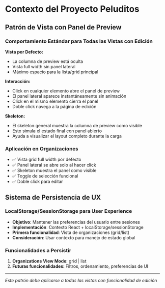 # Contexto del Proyecto Peluditos

## Patrón de Vista con Panel de Preview

### Comportamiento Estándar para Todas las Vistas con Edición

**Vista por Defecto:**
- La columna de preview está oculta
- Vista full width sin panel lateral
- Máximo espacio para la lista/grid principal

**Interacción:**
- Click en cualquier elemento abre el panel de preview
- El panel lateral aparece instantáneamente sin animación
- Click en el mismo elemento cierra el panel
- Doble click navega a la página de edición

**Skeleton:**
- El skeleton general muestra la columna de preview como visible
- Esto simula el estado final con panel abierto
- Ayuda a visualizar el layout completo durante la carga

### Aplicación en Organizaciones
- ✅ Vista grid full width por defecto
- ✅ Panel lateral se abre solo al hacer click
- ✅ Skeleton muestra el panel como visible
- ✅ Toggle de selección funcional
- ✅ Doble click para editar

## Sistema de Persistencia de UX

### LocalStorage/SessionStorage para User Experience
- **Objetivo**: Mantener las preferencias del usuario entre sesiones
- **Implementación**: Contexto React + localStorage/sessionStorage
- **Primera funcionalidad**: Vista de organizaciones (grid/list)
- **Consideración**: Usar contexto para manejo de estado global

### Funcionalidades a Persistir
1. **Organizations View Mode**: grid | list
2. **Futuras funcionalidades**: Filtros, ordenamiento, preferencias de UI

---
*Este patrón debe aplicarse a todas las vistas con funcionalidad de edición*